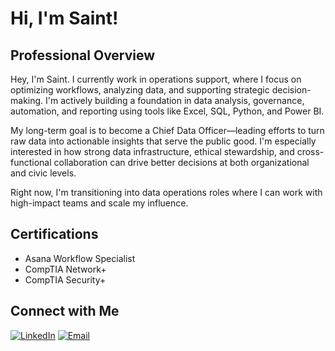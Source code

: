 # Hi, I'm Saint!

## Professional Overview

Hey, I'm Saint. I currently work in operations support, where I focus on optimizing workflows, analyzing data, and supporting strategic decision-making. I'm actively building a foundation in data analysis, governance, automation, and reporting using tools like Excel, SQL, Python, and Power BI.

My long-term goal is to become a Chief Data Officer—leading efforts to turn raw data into actionable insights that serve the public good. I'm especially interested in how strong data infrastructure, ethical stewardship, and cross-functional collaboration can drive better decisions at both organizational and civic levels.

Right now, I'm transitioning into data operations roles where I can work with high-impact teams and scale my influence.

## Certifications

- Asana Workflow Specialist  
- CompTIA Network+  
- CompTIA Security+  

## Connect with Me

[![LinkedIn](https://img.shields.io/badge/LinkedIn-%237FFFD4?style=flat&logo=linkedin&logoColor=black)](https://www.linkedin.com/in/saint/)
[![Email](https://img.shields.io/badge/Email-%237FFFD4?style=flat&logo=gmail&logoColor=black)](mailto:saint.j.delarosa@gmail.com)


